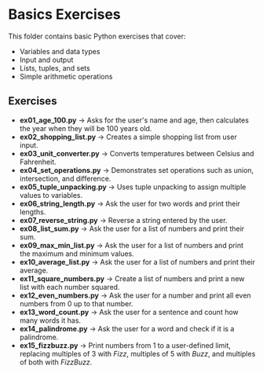 # Basics Exercises

This folder contains basic Python exercises that cover:
- Variables and data types
- Input and output
- Lists, tuples, and sets
- Simple arithmetic operations

## Exercises
- **ex01_age_100.py** → Asks for the user's name and age, then calculates the year when they will be 100 years old.
- **ex02_shopping_list.py** → Creates a simple shopping list from user input.
- **ex03_unit_converter.py** → Converts temperatures between Celsius and Fahrenheit.
- **ex04_set_operations.py** → Demonstrates set operations such as union, intersection, and difference.
- **ex05_tuple_unpacking.py** → Uses tuple unpacking to assign multiple values to variables.
- **ex06_string_length.py** → Ask the user for two words and print their lengths.
- **ex07_reverse_string.py** → Reverse a string entered by the user.
- **ex08_list_sum.py** → Ask the user for a list of numbers and print their sum.
- **ex09_max_min_list.py** → Ask the user for a list of numbers and print the maximum and minimum values.
- **ex10_average_list.py** → Ask the user for a list of numbers and print their average.
- **ex11_square_numbers.py** → Create a list of numbers and print a new list with each number squared.
- **ex12_even_numbers.py** → Ask the user for a number and print all even numbers from 0 up to that number.
- **ex13_word_count.py** → Ask the user for a sentence and count how many words it has.
- **ex14_palindrome.py** → Ask the user for a word and check if it is a palindrome.
- **ex15_fizzbuzz.py** → Print numbers from 1 to a user-defined limit, replacing multiples of 3 with *Fizz*, multiples of 5 with *Buzz*, and multiples of both with *FizzBuzz*.